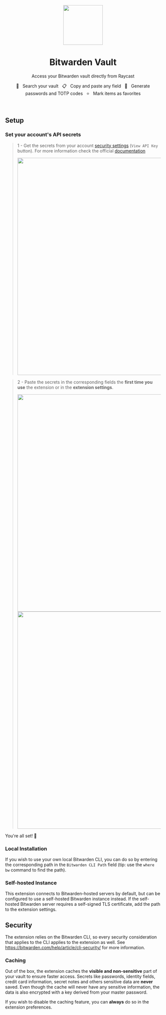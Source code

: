 <div align="center">
  <img src="assets/bitwarden-512.png" width="128" height="128" />

  <br/>

# Bitwarden Vault

Access your Bitwarden vault directly from Raycast

🔎 &nbsp; Search your vault &nbsp; 📋 &nbsp; Copy and paste any field &nbsp; 🔑 &nbsp; Generate passwords and TOTP codes &nbsp; ⭐ &nbsp; Mark items as favorites

</div>

<br/>

## Setup

### Set your account's API secrets

> 1 - Get the secrets from your account [security settings](https://vault.bitwarden.com/#/settings/security/security-keys) (`View API Key` button). For more information check the official [documentation](https://bitwarden.com/help/personal-api-key/#get-your-personal-api-key)
>
> <img src="assets/setup-secrets-1.png" width="700" />

> 2 - Paste the secrets in the corresponding fields the **first time you use** the extension or in the **extension settings**.
>
> <img src="assets/setup-secrets-2.png" width="700" />
> <img src="assets/setup-secrets-3.png" width="700" />

You're all set! 🎉

### Local Installation

If you wish to use your own local Bitwarden CLI, you can do so by entering the corresponding path in the `Bitwarden CLI Path` field (tip: use the `where bw` command to find the path).

### Self-hosted Instance

This extension connects to Bitwarden-hosted servers by default, but can be configured to use a self-hosted Bitwarden instance instead. If the self-hosted Bitwarden server requires a self-signed TLS certificate, add the path to the extension settings.

## Security

The extension relies on the Bitwarden CLI, so every security consideration that applies to the CLI applies to the extension as well. See <https://bitwarden.com/help/article/cli-security/> for more information.

### Caching

Out of the box, the extension caches the **visible and non-sensitive** part of your vault to ensure faster access. Secrets like passwords, identity fields, credit card information, secret notes and others sensitive data are **never** saved. Even though the cache will never have any sensitive information, the data is also encrypted with a key derived from your master password.

If you wish to disable the caching feature, you can **always** do so in the extension preferences.
